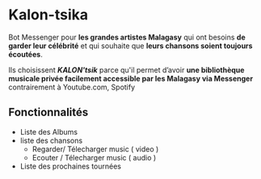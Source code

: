# Kalon-tsika

Bot Messenger pour __les grandes artistes Malagasy__
qui  ont besoins __de garder leur célébrité__
et qui souhaite que __leurs chansons soient toujours écoutées__.

Ils choisissent ***KALON'tsik***
parce qu'il permet d’avoir __une bibliothèque musicale privée facilement accessible par les Malagasy via Messenger__
contrairement à Youtube.com, Spotify


## Fonctionnalités

- Liste des Albums
- liste des chansons
  - Regarder/ Télecharger music ( video )
  - Ecouter / Télecharger music ( audio )
- Liste des prochaines tournées
